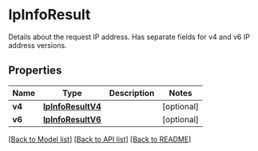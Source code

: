 # IpInfoResult
Details about the request IP address. Has separate fields for v4 and v6 IP address versions.


## Properties
Name | Type | Description | Notes
------------ | ------------- | ------------- | -------------
**v4** | [**IpInfoResultV4**](IpInfoResultV4.md) |  | [optional] 
**v6** | [**IpInfoResultV6**](IpInfoResultV6.md) |  | [optional] 

[[Back to Model list]](../README.md#documentation-for-models) [[Back to API list]](../README.md#documentation-for-api-endpoints) [[Back to README]](../README.md)

